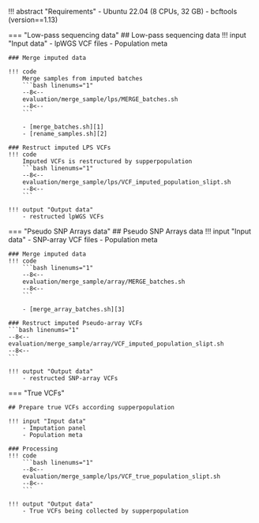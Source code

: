 !!! abstract "Requirements"
    - Ubuntu 22.04 (8 CPUs, 32 GB)
    - bcftools (version==1.13)

=== "Low-pass sequencing data"
    ## Low-pass sequencing data
    !!! input "Input data"
        - lpWGS VCF files
        - Population meta

    ### Merge imputed data

    !!! code
        Merge samples from imputed batches
        ```bash linenums="1"
        --8<--
        evaluation/merge_sample/lps/MERGE_batches.sh
        --8<--
        ```
    
        - [merge_batches.sh][1]
        - [rename_samples.sh][2]

    ### Restruct imputed LPS VCFs
    !!! code
        Imputed VCFs is restructured by supperpopulation
        ```bash linenums="1"
        --8<--
        evaluation/merge_sample/lps/VCF_imputed_population_slipt.sh
        --8<--
        ```

    !!! output "Output data"
        - restructed lpWGS VCFs

=== "Pseudo SNP Arrays data"
    ## Pseudo SNP Arrays data
    !!! input "Input data"
        - SNP-array VCF files
        - Population meta

    ### Merge imputed data
    !!! code
        ```bash linenums="1"
        --8<--
        evaluation/merge_sample/array/MERGE_batches.sh
        --8<--
        ```

        - [merge_array_batches.sh][3]

    ### Restruct imputed Pseudo-array VCFs
    ```bash linenums="1"
    --8<--
    evaluation/merge_sample/array/VCF_imputed_population_slipt.sh
    --8<--
    ```

    !!! output "Output data"
        - restructed SNP-array VCFs

=== "True VCFs"
  
    ## Prepare true VCFs according supperpopulation

    !!! input "Input data"
        - Imputation panel
        - Population meta

    ### Processing
    !!! code
        ```bash linenums="1"
        --8<--
        evaluation/merge_sample/lps/VCF_true_population_slipt.sh
        --8<--
        ```

    !!! output "Output data"
        - True VCFs being collected by supperpopulation


[1]: https://github.com/KTest-VN/lps_paper/blob/main/evaluation/merge_sample/bin/merge_batches.sh
[2]: https://github.com/KTest-VN/lps_paper/blob/main/evaluation/merge_sample/bin/rename_samples.sh
[3]: https://github.com/KTest-VN/lps_paper/blob/main/evaluation/merge_sample/bin/merge_array_batches.sh